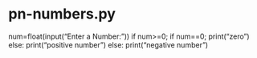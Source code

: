 # pn-numbers.py
num=float(input(“Enter a Number:”))
if num>=0;
 if  num==0;
print(“zero”)
else:
print(“positive number”)
else:
print(“negative number”)
